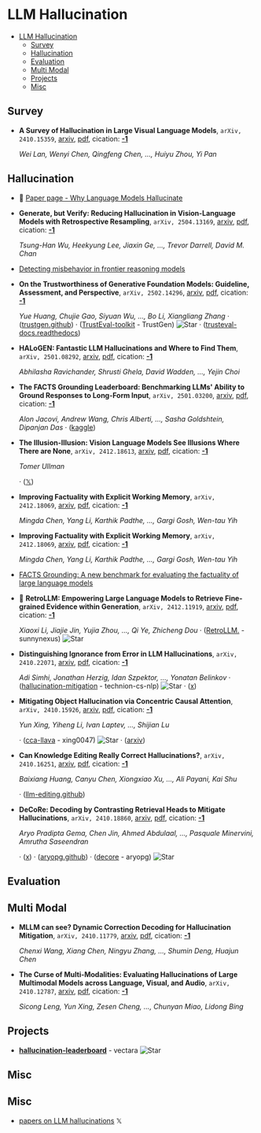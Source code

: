 # LLM Hallucination

- [LLM Hallucination](#llm-hallucination) 
  - [Survey](#survey)
  - [Hallucination](#hallucination)
  - [Evaluation](#evaluation)
  - [Multi Modal](#multi-modal)
  - [Projects](#projects)
  - [Misc](#misc)


## Survey

- **A Survey of Hallucination in Large Visual Language Models**, `arXiv, 2410.15359`, [arxiv](http://arxiv.org/abs/2410.15359v1), [pdf](http://arxiv.org/pdf/2410.15359v1.pdf), cication: [**-1**](None) 

	 *Wei Lan, Wenyi Chen, Qingfeng Chen, ..., Huiyu Zhou, Yi Pan*

## Hallucination

- 🌟 [Paper page - Why Language Models Hallucinate](https://huggingface.co/papers/2509.04664)
- **Generate, but Verify: Reducing Hallucination in Vision-Language Models 
  with Retrospective Resampling**, `arXiv, 2504.13169`, [arxiv](http://arxiv.org/abs/2504.13169v1), [pdf](http://arxiv.org/pdf/2504.13169v1.pdf), cication: [**-1**](None) 

	 *Tsung-Han Wu, Heekyung Lee, Jiaxin Ge, ..., Trevor Darrell, David M. Chan*
- [Detecting misbehavior in frontier reasoning models](https://openai.com/index/chain-of-thought-monitoring/) 
- **On the Trustworthiness of Generative Foundation Models: Guideline, 
  Assessment, and Perspective**, `arXiv, 2502.14296`, [arxiv](http://arxiv.org/abs/2502.14296v1), [pdf](http://arxiv.org/pdf/2502.14296v1.pdf), cication: [**-1**](None) 

	 *Yue Huang, Chujie Gao, Siyuan Wu, ..., Bo Li, Xiangliang Zhang* · ([trustgen.github](https://trustgen.github.io/)) · ([TrustEval-toolkit](https://github.com/TrustGen/TrustEval-toolkit) - TrustGen) ![Star](https://img.shields.io/github/stars/TrustGen/TrustEval-toolkit.svg?style=social&label=Star) · ([trusteval-docs.readthedocs](https://trusteval-docs.readthedocs.io/))
- **HALoGEN: Fantastic LLM Hallucinations and Where to Find Them**, `arXiv, 2501.08292`, [arxiv](http://arxiv.org/abs/2501.08292v1), [pdf](http://arxiv.org/pdf/2501.08292v1.pdf), cication: [**-1**](None) 

	 *Abhilasha Ravichander, Shrusti Ghela, David Wadden, ..., Yejin Choi*
- **The FACTS Grounding Leaderboard: Benchmarking LLMs' Ability to Ground 
  Responses to Long-Form Input**, `arXiv, 2501.03200`, [arxiv](http://arxiv.org/abs/2501.03200v1), [pdf](http://arxiv.org/pdf/2501.03200v1.pdf), cication: [**-1**](None) 

	 *Alon Jacovi, Andrew Wang, Chris Alberti, ..., Sasha Goldshtein, Dipanjan Das* · ([kaggle](https://www.kaggle.com/facts-leaderboard))
- **The Illusion-Illusion: Vision Language Models See Illusions Where There 
  are None**, `arXiv, 2412.18613`, [arxiv](http://arxiv.org/abs/2412.18613v1), [pdf](http://arxiv.org/pdf/2412.18613v1.pdf), cication: [**-1**](None) 

	 *Tomer Ullman*

	 · ([𝕏](https://x.com/TomerUllman/status/1869742224524861836))
- **Improving Factuality with Explicit Working Memory**, `arXiv, 2412.18069`, [arxiv](http://arxiv.org/abs/2412.18069v1), [pdf](http://arxiv.org/pdf/2412.18069v1.pdf), cication: [**-1**](None) 

	 *Mingda Chen, Yang Li, Karthik Padthe, ..., Gargi Gosh, Wen-tau Yih*
- **Improving Factuality with Explicit Working Memory**, `arXiv, 2412.18069`, [arxiv](http://arxiv.org/abs/2412.18069v1), [pdf](http://arxiv.org/pdf/2412.18069v1.pdf), cication: [**-1**](None) 

	 *Mingda Chen, Yang Li, Karthik Padthe, ..., Gargi Gosh, Wen-tau Yih*
- [FACTS Grounding: A new benchmark for evaluating the factuality of large language models](https://deepmind.google/discover/blog/facts-grounding-a-new-benchmark-for-evaluating-the-factuality-of-large-language-models/) 
- 🌟 **RetroLLM: Empowering Large Language Models to Retrieve Fine-grained 
  Evidence within Generation**, `arXiv, 2412.11919`, [arxiv](http://arxiv.org/abs/2412.11919v1), [pdf](http://arxiv.org/pdf/2412.11919v1.pdf), cication: [**-1**](None) 

	 *Xiaoxi Li, Jiajie Jin, Yujia Zhou, ..., Qi Ye, Zhicheng Dou* · ([RetroLLM.](https://github.com/sunnynexus/RetroLLM.) - sunnynexus) ![Star](https://img.shields.io/github/stars/sunnynexus/RetroLLM..svg?style=social&label=Star)
- **Distinguishing Ignorance from Error in LLM Hallucinations**, `arXiv, 2410.22071`, [arxiv](http://arxiv.org/abs/2410.22071v1), [pdf](http://arxiv.org/pdf/2410.22071v1.pdf), cication: [**-1**](None) 

	 *Adi Simhi, Jonathan Herzig, Idan Szpektor, ..., Yonatan Belinkov* · ([hallucination-mitigation](https://github.com/technion-cs-nlp/hallucination-mitigation) - technion-cs-nlp) ![Star](https://img.shields.io/github/stars/technion-cs-nlp/hallucination-mitigation.svg?style=social&label=Star) · ([x](https://x.com/AdiSimhi/status/1851650371615125563))
- **Mitigating Object Hallucination via Concentric Causal Attention**, `arXiv, 2410.15926`, [arxiv](http://arxiv.org/abs/2410.15926v1), [pdf](http://arxiv.org/pdf/2410.15926v1.pdf), cication: [**-1**](None) 

	 *Yun Xing, Yiheng Li, Ivan Laptev, ..., Shijian Lu*

	 · ([cca-llava](https://github.com/xing0047/cca-llava) - xing0047) ![Star](https://img.shields.io/github/stars/xing0047/cca-llava.svg?style=social&label=Star) · ([arxiv](https://arxiv.org/abs/2410.15926))
- **Can Knowledge Editing Really Correct Hallucinations?**, `arXiv, 2410.16251`, [arxiv](http://arxiv.org/abs/2410.16251v2), [pdf](http://arxiv.org/pdf/2410.16251v2.pdf), cication: [**-1**](None) 

	 *Baixiang Huang, Canyu Chen, Xiongxiao Xu, ..., Ali Payani, Kai Shu*

	 · ([llm-editing.github](https://llm-editing.github.io/))
- **DeCoRe: Decoding by Contrasting Retrieval Heads to Mitigate 
  Hallucinations**, `arXiv, 2410.18860`, [arxiv](http://arxiv.org/abs/2410.18860v1), [pdf](http://arxiv.org/pdf/2410.18860v1.pdf), cication: [**-1**](None)

	 *Aryo Pradipta Gema, Chen Jin, Ahmed Abdulaal, ..., Pasquale Minervini, Amrutha Saseendran*

	 · ([x](https://x.com/aryopg/status/1849812217765433674)) · ([aryopg.github](https://aryopg.github.io/decore/)) · ([decore](https://github.com/aryopg/decore) - aryopg) ![Star](https://img.shields.io/github/stars/aryopg/decore.svg?style=social&label=Star)

## Evaluation


## Multi Modal

- **MLLM can see? Dynamic Correction Decoding for Hallucination Mitigation**, `arXiv, 2410.11779`, [arxiv](http://arxiv.org/abs/2410.11779v1), [pdf](http://arxiv.org/pdf/2410.11779v1.pdf), cication: [**-1**](None) 

	 *Chenxi Wang, Xiang Chen, Ningyu Zhang, ..., Shumin Deng, Huajun Chen*
- **The Curse of Multi-Modalities: Evaluating Hallucinations of Large 
  Multimodal Models across Language, Visual, and Audio**, `arXiv, 2410.12787`, [arxiv](http://arxiv.org/abs/2410.12787v1), [pdf](http://arxiv.org/pdf/2410.12787v1.pdf), cication: [**-1**](None)

	 *Sicong Leng, Yun Xing, Zesen Cheng, ..., Chunyan Miao, Lidong Bing*

## Projects

- [**hallucination-leaderboard**](https://github.com/vectara/hallucination-leaderboard) - vectara ![Star](https://img.shields.io/github/stars/vectara/hallucination-leaderboard.svg?style=social&label=Star) 

## Misc
## Misc
- [papers on LLM hallucinations](https://x.com/omarsar0/status/1852733583036682710)  𝕏 